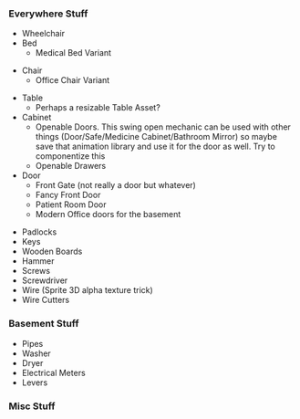 ### **Everywhere Stuff**
- Wheelchair
- Bed
	- Medical Bed Variant
+ Chair
	- Office Chair Variant
- Table
	- Perhaps a resizable Table Asset?
- Cabinet
	- Openable Doors. This swing open mechanic can be used with other things (Door/Safe/Medicine Cabinet/Bathroom Mirror) so maybe save that animation library and use it for the door as well. Try to componentize this
	- Openable Drawers
- Door
	- Front Gate (not really a door but whatever)
	- Fancy Front Door
	- Patient Room Door
	- Modern Office doors for the basement
* Padlocks
* Keys
* Wooden Boards
* Hammer
* Screws
* Screwdriver
* Wire (Sprite 3D alpha texture trick)
* Wire Cutters

### **Basement Stuff**
- Pipes
- Washer
- Dryer
- Electrical Meters
- Levers
### Misc Stuff
